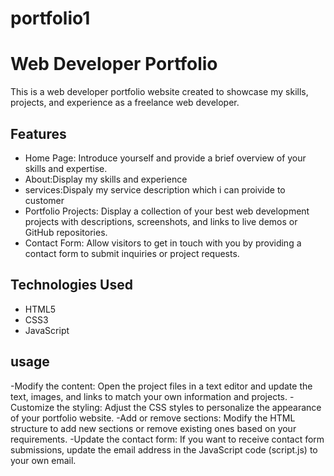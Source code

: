 # portfolio1
# Web Developer Portfolio

This is a web developer portfolio website created to showcase my skills, projects, and experience as a freelance web developer.

## Features

- Home Page: Introduce yourself and provide a brief overview of your skills and expertise.
- About:Display my skills and experience
- services:Dispaly my service description which i can proivide to customer
- Portfolio Projects: Display a collection of your best web development projects with descriptions, screenshots, and links to live demos or GitHub repositories.
- Contact Form: Allow visitors to get in touch with you by providing a contact form to submit inquiries or project requests.

## Technologies Used

- HTML5
- CSS3
- JavaScript

## usage
-Modify the content: Open the project files in a text editor and update the text, images, and links to match your own information and projects.
-Customize the styling: Adjust the CSS styles to personalize the appearance of your portfolio website.
-Add or remove sections: Modify the HTML structure to add new sections or remove existing ones based on your requirements.
-Update the contact form: If you want to receive contact form submissions, update the email address in the JavaScript code (script.js) to your own email.

